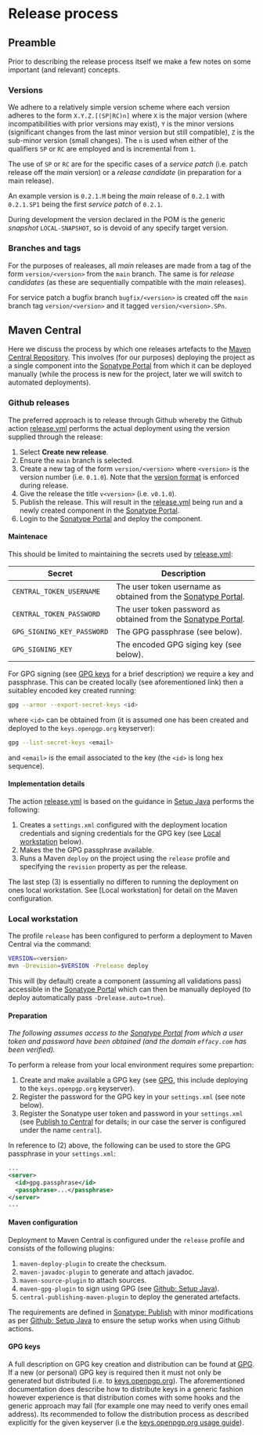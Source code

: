 # Release process

## Preamble

Prior to describing the release process itself we make a few notes on some important (and relevant) concepts.

### Versions

We adhere to a relatively simple version scheme where each version adheres to the form `X.Y.Z.[(SP|RC)n]` where `X` is the major version (where incompatibilities with prior versions may exist), `Y` is the minor versions (significant changes from the last minor version but still compatible), `Z` is the sub-minor version (small changes). The `n` is used when either of the qualifiers `SP` or `RC` are employed and is incremental from `1`.

The use of `SP` or `RC` are for the specific cases of a *service patch* (i.e. patch release off the *main* version) or a *release candidate* (in preparation for a main release).

An example version is `0.2.1.M` being the *main* release of `0.2.1` with `0.2.1.SP1` being the first *service patch* of `0.2.1`.

During development the version declared in the POM is the generic *snapshot* `LOCAL-SNAPSHOT`, so is devoid of any specify target version.

### Branches and tags

For the purposes of realeases, all *main* releases are made from a tag of the form `version/<version>` from the `main` branch. The same is for *release candidates* (as these are sequentially compatible with the *main* releases).

For service patch a bugfix branch `bugfix/<version>` is created off the `main` branch tag `version/<version>` and it tagged `version/<version>.SPn`.

## Maven Central

Here we discuss the process by which one releases artefacts to the [Maven Central Repository](https://mvnrepository.com/repos/central). This involves (for our purposes) deploying the project as a single component into the [Sonatype Portal](https://central.sonatype.com) from which it can be deployed manually (while the process is new for the project, later we will switch to automated deployments).

### Github releases

The preferred approach is to release through Github whereby the Github action [release.yml](.github/workflows/release.yml) performs the actual deployment using the version supplied through the release:

1. Select **Create new release**.
2. Ensure the `main` branch is selected.
3. Create a new tag of the form `version/<version>` where `<version>` is the version number (i.e. `0.1.0`). Note that the [version format](#versions) is enforced during release.
4. Give the release the title `v<version>` (i.e. `v0.1.0`).
5. Publish the release. This will result in the [release.yml](.github/workflows/release.yml) being run and a newly created component in the [Sonatype Portal](https://central.sonatype.com).
6. Login to the [Sonatype Portal](https://central.sonatype.org) and deploy the component.

#### Maintenace

This should be limited to maintaining the secrets used by [release.yml](.github/workflows/release.yml):

|Secret|Description|
|------|-----------|
|`CENTRAL_TOKEN_USERNAME`|The user token username as obtained from the [Sonatype Portal](https://central.sonatype.org).|
|`CENTRAL_TOKEN_PASSWORD`|The user token password as obtained from the [Sonatype Portal](https://central.sonatype.org).|
|`GPG_SIGNING_KEY_PASSWORD`|The GPG passphrase (see below).|
|`GPG_SIGNING_KEY`|The encoded GPG siging key (see below).|

For GPG signing (see [GPG keys](#gpg-keys) for a brief description) we require a key and passphrase. This can be created locally (see aforementioned link) then a suitabley encoded key created running:

```bash
gpg --armor --export-secret-keys <id>
```

where `<id>` can be obtained from (it is assumed one has been created and deployed to the `keys.openpgp.org` keyserver):

```bash
gpg --list-secret-keys <email>
```

and `<email>` is the email associated to the key (the `<id>` is long hex sequence).

#### Implementation details

The action [release.yml](.github/workflows/release.yml) is based on the guidance in [Setup Java](https://github.com/actions/setup-java/blob/v3.11.0/docs/advanced-usage.md#Publishing-using-Apache-Maven) performs the following:

1. Creates a `settings.xml` configured with the deployment location credentials and signing credentials for the GPG key (see [Local workstation](#local-workstation) below).
2. Makes the the GPG passphrase available.
3. Runs a Maven `deploy` on the project using the `release` profile and specifying the `revision` property as per the release.

The last step (3) is essentially no differen to running the deployment on ones local workstation. See [Local workstation] for detail on the Maven configuration.

### Local workstation

The profile `release` has been configured to perform a deployment to Maven Central via the command:

```bash
VERSION=<version>
mvn -Drevision=$VERSION -Prelease deploy
```

This will (by default) create a component (assuming all validations pass) accessible in the [Sonatype Portal](https://central.sonatype.com) which can then be manually deployed (to deploy automatically pass `-Drelease.auto=true`).

#### Preparation

*The following assumes access to the [Sonatype Portal](https://central.sonatype.com) from which a user token and password have been obtained (and the domain `effacy.com` has been verified).*

To perform a release from your local environment requires some prepartion:

1. Create and make available a GPG key (see [GPG](https://central.sonatype.org/publish/requirements/gpg/), this include deploying to the `keys.openpgp.org` keyserver).
2. Register the password for the GPG key in your `settings.xml` (see note below).
3. Register the Sonatype user token and password in your `settings.xml` (see [Publish to Central](https://central.sonatype.org/publish/publish-portal-maven/) for details; in our case the server is configured under the name `central`).

In reference to (2) above, the following can be used to store the GPG passphrase in your `settings.xml`:

```xml
...
<server>
  <id>gpg.passphrase</id>
  <passphrase>...</passphrase>
</server>
...
```

#### Maven configuration

Deployment to Maven Central is configured under the `release` profile and consists of the following plugins:

1. `maven-deploy-plugin` to create the checksum.
2. `maven-javadoc-plugin` to generate and attach javadoc.
3. `maven-source-plugin` to attach sources.
4. `maven-gpg-plugin` to sign using GPG (see [Github: Setup Java](https://github.com/actions/setup-java/blob/v3.11.0/docs/advanced-usage.md#Publishing-using-Apache-Maven)).
5. `central-publishing-maven-plugin` to deploy the generated artefacts.

The requirements are defined in [Sonatype: Publish](https://central.sonatype.org/register/central-portal/) with minor modifications as per [Github: Setup Java](https://github.com/actions/setup-java/blob/v3.11.0/docs/advanced-usage.md#Publishing-using-Apache-Maven) to ensure the setup works when using Github actions.

#### GPG keys

A full description on GPG key creation and distribution can be found at [GPG](https://central.sonatype.org/publish/requirements/gpg/). If a new (or personal) GPG key is required then it must not only be generated but distributed (i.e. to [keys.openpgp.org](https://keys.openpgp.org)). The aforementioned documentation does describe how to distribute keys in a generic fashion however experience is that distribution comes with some hooks and the generic approach may fail (for example one may need to verify ones email address). Its recommended to follow the distribution process as described explicitly for the given keyserver (i.e the [keys.openpgp.org usage guide](https://keys.openpgp.org/about/usage)).
